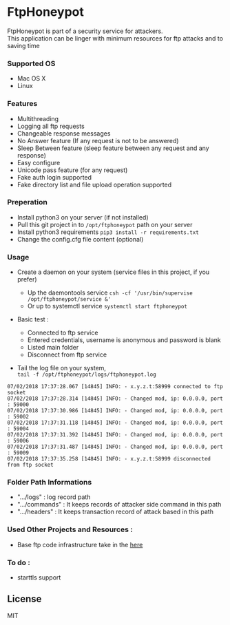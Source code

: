 # FtpHoneypot

  FtpHoneypot is part of a security service for attackers.
  <br>This application can be linger with minimum resources for ftp attacks and to saving time

### Supported OS

- Mac OS X
- Linux

### Features
- Multithreading
- Logging all ftp requests
- Changeable response messages
- No Answer feature (If any request is not to be answered)
- Sleep Between feature (sleep feature between any request and any response)
- Easy configure
- Unicode pass feature (for any request)
- Fake auth login supported
- Fake directory list and file upload operation supported

### Preperation
- Install python3 on your server (if not installed)
- Pull this git project in to ```/opt/ftphoneypot``` path on your server
- Install python3 requirements 
```pip3 install -r requirements.txt```
- Change the config.cfg file content (optional)

### Usage
- Create a daemon on your system (service files in this project, if you prefer)
    - Up the daemontools service ```csh -cf '/usr/bin/supervise /opt/ftphoneypot/service &'```
    - Or up to systemctl service ```systemctl start ftphoneypot```
- Basic test : 
    - Connected to ftp service
    - Entered credentials, username is anonymous and password is blank 
    - Listed main folder
    - Disconnect from ftp service

- Tail the log file on your system, 
<br>```tail -f /opt/ftphoneypot/logs/ftphoneypot.log```
```07/02/2018 17:37:17.707 [14845] INFO: - 0.0.0.0:21 socket started..
07/02/2018 17:37:28.067 [14845] INFO: - x.y.z.t:58999 connected to ftp socket
07/02/2018 17:37:28.314 [14845] INFO: - Changed mod, ip: 0.0.0.0, port : 59000
07/02/2018 17:37:30.986 [14845] INFO: - Changed mod, ip: 0.0.0.0, port : 59002
07/02/2018 17:37:31.118 [14845] INFO: - Changed mod, ip: 0.0.0.0, port : 59004
07/02/2018 17:37:31.392 [14845] INFO: - Changed mod, ip: 0.0.0.0, port : 59006
07/02/2018 17:37:31.487 [14845] INFO: - Changed mod, ip: 0.0.0.0, port : 59009
07/02/2018 17:37:35.258 [14845] INFO: - x.y.z.t:58999 disconnected from ftp socket
```

### Folder Path Informations
- ".../logs" : log record path
- ".../commands" : It keeps records of attacker side command in this path
- ".../headers" : It keeps transaction record of attack based in this path

### Used Other Projects and Resources : 
- Base ftp code infrastructure take in the [here](https://gist.github.com/scturtle/1035886)

### To do :
   - starttls support

License
----

MIT
